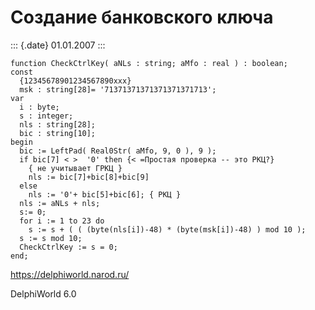 Создание банковского ключа
==========================

::: {.date}
01.01.2007
:::

    function CheckCtrlKey( aNLs : string; aMfo : real ) : boolean;
    const
      {12345678901234567890xxx}
      msk : string[28]= '71371371371371371371713';
    var
      i : byte;
      s : integer;
      nls : string[28];
      bic : string[10];
    begin
      bic := LeftPad( Real0Str( aMfo, 9, 0 ), 9 );
      if bic[7] < >  '0' then {< =Простая проверка -- это РКЦ?}
        { не учитывает ГРКЦ }
        nls := bic[7]+bic[8]+bic[9]
      else
        nls := '0'+ bic[5]+bic[6]; { РКЦ }
      nls := aNLs + nls;
      s:= 0;
      for i := 1 to 23 do
        s := s + ( ( (byte(nls[i])-48) * (byte(msk[i])-48) ) mod 10 );
      s := s mod 10;
      CheckCtrlKey := s = 0;
    end;
     

<https://delphiworld.narod.ru/>

DelphiWorld 6.0
